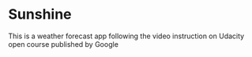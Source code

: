 # Sunshine
This is a weather forecast app following the video instruction on Udacity open course published by Google
